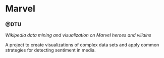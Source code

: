 # Marvel
### @DTU
*Wikipedia data mining and visualization on Marvel heroes and villains*

A project to create visualizations of complex data sets and apply common strategies for detecting sentiment in media.

